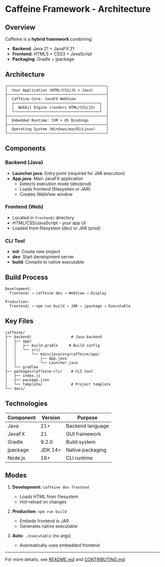 # Caffeine Framework - Architecture

## Overview

Caffeine is a **hybrid framework** combining:
- **Backend**: Java 21 + JavaFX 21
- **Frontend**: HTML5 + CSS3 + JavaScript
- **Packaging**: Gradle + jpackage

## Architecture

```
┌─────────────────────────────────────────────┐
│  Your Application (HTML/CSS/JS + Java)      │
├─────────────────────────────────────────────┤
│  Caffeine Core: JavaFX WebView              │
│  ┌───────────────────────────────────────┐  │
│  │  Webkit Engine (renders HTML/CSS/JS)  │  │
│  └───────────────────────────────────────┘  │
├─────────────────────────────────────────────┤
│  Embedded Runtime: JVM + OS Bindings        │
├─────────────────────────────────────────────┤
│  Operating System (Windows/macOS/Linux)     │
└─────────────────────────────────────────────┘
```

## Components

### Backend (Java)

- **Launcher.java**: Entry point (required for JAR execution)
- **App.java**: Main JavaFX application
  - Detects execution mode (dev/prod)
  - Loads frontend (filesystem or JAR)
  - Creates WebView window

### Frontend (Web)

- Located in `frontend/` directory
- HTML/CSS/JavaScript - your app UI
- Loaded from filesystem (dev) or JAR (prod)

### CLI Tool

- **init**: Create new project
- **dev**: Start development server
- **build**: Compile to native executable

## Build Process

```
Development:
  frontend/ → caffeine dev → WebView → Display

Production:
  frontend/ → npm run build → JAR → jpackage → Executable
```

## Key Files

```
caffeine/
├── backend/                  # Java backend
│   ├── app/
│   │   ├── build.gradle     # Build config
│   │   └── src/
│   │       └── main/java/org/caffeine/app/
│   │           ├── App.java
│   │           └── Launcher.java
│   └── gradlew
├── packages/caffeine-cli/    # CLI tool
│   ├── index.js
│   ├── package.json
│   └── template/             # Project template
└── docs/
```

## Technologies

| Component | Version | Purpose |
|-----------|---------|---------|
| Java | 21+ | Backend language |
| JavaFX | 21 | GUI framework |
| Gradle | 9.2.0 | Build system |
| jpackage | JDK 14+ | Native packaging |
| Node.js | 16+ | CLI runtime |

## Modes

1. **Development**: `caffeine dev frontend`
   - Loads HTML from filesystem
   - Hot-reload on changes

2. **Production**: `npm run build`
   - Embeds frontend in JAR
   - Generates native executable

3. **Auto**: `./executable` (no args)
   - Automatically uses embedded frontend

---

For more details, see [README.md](./README.md) and [CONTRIBUTING.md](./CONTRIBUTING.md).
